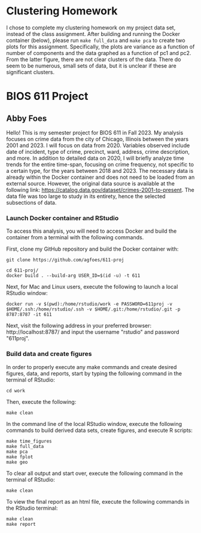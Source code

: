 # Clustering Homework
I chose to complete my clustering homework on my project data set, instead of the class assignment. After building and running the Docker container (below), please run ```make full_data``` and ```make pca``` to create two plots for this assignment. Specifically, the plots are variance as a function of number of components and the data graphed as a function of pc1 and pc2. From the latter figure, there are not clear clusters of the data. There do seem to be numerous, small sets of data, but it is unclear if these are significant clusters.

# BIOS 611 Project
## Abby Foes

Hello! This is my semester project for BIOS 611 in Fall 2023. My analysis focuses on crime data from the city of Chicago, Illinois between the years 2001 and 2023. I will focus on data from 2020. Variables observed include date of incident, type of crime, precinct, ward, address, crime description, and more. In addition to detailed data on 2020, I will briefly analyze time trends for the entire time-span, focusing on crime frequency, not specific to a certain type, for the years between 2018 and 2023. The necessary data is already within the Docker container and does not need to be loaded from an external source. However, the original data source is available at the following link: https://catalog.data.gov/dataset/crimes-2001-to-present. The data file was too large to study in its entirety, hence the selected subsections of data.

### Launch Docker container and RStudio
To access this analysis, you will need to access Docker and build the container from a terminal with the following commands.

First, clone my GitHub repository and build the Docker container with: 
```
git clone https://github.com/agfoes/611-proj
```
```
cd 611-proj/
docker build . --build-arg USER_ID=$(id -u) -t 611
```
Next, for Mac and Linux users, execute the following to launch a local RStudio window:
```
docker run -v $(pwd):/home/rstudio/work -e PASSWORD=611proj -v $HOME/.ssh:/home/rstudio/.ssh -v $HOME/.git:/home/rstudio/.git -p 8787:8787 -it 611
```
Next, visit the following address in your preferred browser: http://localhost:8787/ and input the username "rstudio" and password "611proj".


### Build data and create figures
In order to properly execute any make commands and create desired figures, data, and reports, start by typing the following command in the terminal of RStudio:
```
cd work
```
Then, execute the following: 
```
make clean
```
In the command line of the local RStudio window, execute the following commands to build derived data sets, create figures, and execute R scripts:
```{r}
make time_figures
make full_data
make pca
make fplot
make geo
```
To clear all output and start over, execute the following command in the terminal of RStudio:
```{r}
make clean
```
To view the final report as an html file, execute the following commands in the RStudio terminal:
```
make clean
make report
```